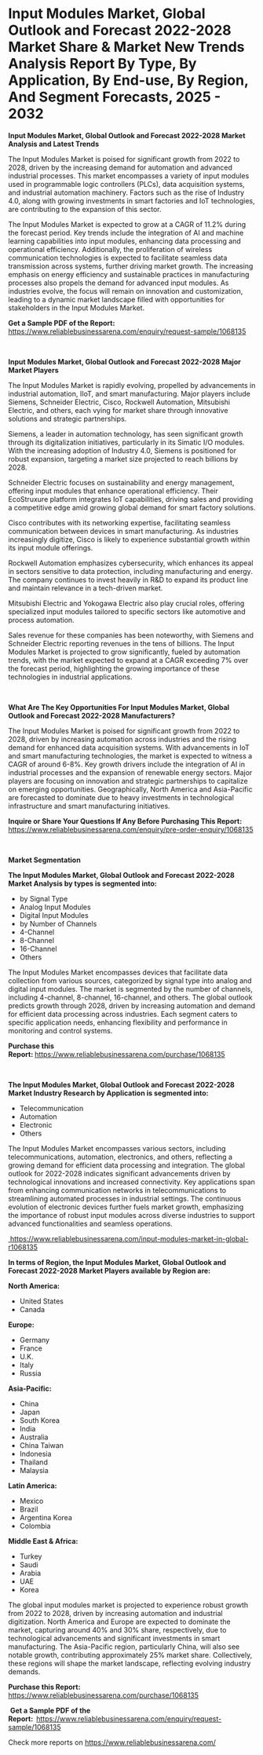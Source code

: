 <p><h1>Input Modules Market, Global Outlook and Forecast 2022-2028 Market Share & Market New Trends Analysis Report By Type, By Application, By End-use, By Region, And Segment Forecasts, 2025 - 2032</h1></p><p><strong>Input Modules Market, Global Outlook and Forecast 2022-2028 Market Analysis and Latest Trends</strong></p>
<p><p>The Input Modules Market is poised for significant growth from 2022 to 2028, driven by the increasing demand for automation and advanced industrial processes. This market encompasses a variety of input modules used in programmable logic controllers (PLCs), data acquisition systems, and industrial automation machinery. Factors such as the rise of Industry 4.0, along with growing investments in smart factories and IoT technologies, are contributing to the expansion of this sector.</p><p>The Input Modules Market is expected to grow at a CAGR of 11.2% during the forecast period. Key trends include the integration of AI and machine learning capabilities into input modules, enhancing data processing and operational efficiency. Additionally, the proliferation of wireless communication technologies is expected to facilitate seamless data transmission across systems, further driving market growth. The increasing emphasis on energy efficiency and sustainable practices in manufacturing processes also propels the demand for advanced input modules. As industries evolve, the focus will remain on innovation and customization, leading to a dynamic market landscape filled with opportunities for stakeholders in the Input Modules Market.</p></p>
<p><strong>Get a Sample PDF of the Report:&nbsp;</strong> <a href="https://www.reliablebusinessarena.com/enquiry/request-sample/1068135?utm_campaign=3578&utm_medium=2&utm_source=Github&utm_content=ia&utm_term=21032025&utm_id=input-modules-market-global-outlook-and-forecast-2022-2028">https://www.reliablebusinessarena.com/enquiry/request-sample/1068135</a></p>
<p>&nbsp;</p>
<p><strong>Input Modules Market, Global Outlook and Forecast 2022-2028 Major Market Players</strong></p>
<p><p>The Input Modules Market is rapidly evolving, propelled by advancements in industrial automation, IIoT, and smart manufacturing. Major players include Siemens, Schneider Electric, Cisco, Rockwell Automation, Mitsubishi Electric, and others, each vying for market share through innovative solutions and strategic partnerships. </p><p>Siemens, a leader in automation technology, has seen significant growth through its digitalization initiatives, particularly in its Simatic I/O modules. With the increasing adoption of Industry 4.0, Siemens is positioned for robust expansion, targeting a market size projected to reach billions by 2028.</p><p>Schneider Electric focuses on sustainability and energy management, offering input modules that enhance operational efficiency. Their EcoStruxure platform integrates IoT capabilities, driving sales and providing a competitive edge amid growing global demand for smart factory solutions.</p><p>Cisco contributes with its networking expertise, facilitating seamless communication between devices in smart manufacturing. As industries increasingly digitize, Cisco is likely to experience substantial growth within its input module offerings.</p><p>Rockwell Automation emphasizes cybersecurity, which enhances its appeal in sectors sensitive to data protection, including manufacturing and energy. The company continues to invest heavily in R&D to expand its product line and maintain relevance in a tech-driven market.</p><p>Mitsubishi Electric and Yokogawa Electric also play crucial roles, offering specialized input modules tailored to specific sectors like automotive and process automation. </p><p>Sales revenue for these companies has been noteworthy, with Siemens and Schneider Electric reporting revenues in the tens of billions. The Input Modules Market is projected to grow significantly, fueled by automation trends, with the market expected to expand at a CAGR exceeding 7% over the forecast period, highlighting the growing importance of these technologies in industrial applications.</p></p>
<p>&nbsp;</p>
<p><strong>What Are The Key Opportunities For Input Modules Market, Global Outlook and Forecast 2022-2028 Manufacturers?</strong></p>
<p><p>The Input Modules Market is poised for significant growth from 2022 to 2028, driven by increasing automation across industries and the rising demand for enhanced data acquisition systems. With advancements in IoT and smart manufacturing technologies, the market is expected to witness a CAGR of around 6-8%. Key growth drivers include the integration of AI in industrial processes and the expansion of renewable energy sectors. Major players are focusing on innovation and strategic partnerships to capitalize on emerging opportunities. Geographically, North America and Asia-Pacific are forecasted to dominate due to heavy investments in technological infrastructure and smart manufacturing initiatives.</p></p>
<p><strong>Inquire or Share Your Questions If Any Before Purchasing This Report:</strong> <a href="https://www.reliablebusinessarena.com/enquiry/pre-order-enquiry/1068135?utm_campaign=3578&utm_medium=2&utm_source=Github&utm_content=ia&utm_term=21032025&utm_id=input-modules-market-global-outlook-and-forecast-2022-2028">https://www.reliablebusinessarena.com/enquiry/pre-order-enquiry/1068135</a></p>
<p>&nbsp;</p>
<p><strong>Market Segmentation</strong></p>
<p><strong>The Input Modules Market, Global Outlook and Forecast 2022-2028 Market Analysis by types is segmented into:</strong></p>
<p><ul><li>by Signal Type</li><li>Analog Input Modules</li><li>Digital Input Modules</li><li>by Number of Channels</li><li>4-Channel</li><li>8-Channel</li><li>16-Channel</li><li>Others</li></ul></p>
<p><p>The Input Modules Market encompasses devices that facilitate data collection from various sources, categorized by signal type into analog and digital input modules. The market is segmented by the number of channels, including 4-channel, 8-channel, 16-channel, and others. The global outlook predicts growth through 2028, driven by increasing automation and demand for efficient data processing across industries. Each segment caters to specific application needs, enhancing flexibility and performance in monitoring and control systems.</p></p>
<p><strong>Purchase this Report:&nbsp;</strong><a href="https://www.reliablebusinessarena.com/purchase/1068135?utm_campaign=3578&utm_medium=2&utm_source=Github&utm_content=ia&utm_term=21032025&utm_id=input-modules-market-global-outlook-and-forecast-2022-2028">https://www.reliablebusinessarena.com/purchase/1068135</a></p>
<p>&nbsp;</p>
<p><strong>The Input Modules Market, Global Outlook and Forecast 2022-2028 Market Industry Research by Application is segmented into:</strong></p>
<p><ul><li>Telecommunication</li><li>Automation</li><li>Electronic</li><li>Others</li></ul></p>
<p><p>The Input Modules Market encompasses various sectors, including telecommunications, automation, electronics, and others, reflecting a growing demand for efficient data processing and integration. The global outlook for 2022-2028 indicates significant advancements driven by technological innovations and increased connectivity. Key applications span from enhancing communication networks in telecommunications to streamlining automated processes in industrial settings. The continuous evolution of electronic devices further fuels market growth, emphasizing the importance of robust input modules across diverse industries to support advanced functionalities and seamless operations.</p></p>
<p><a href="https://www.reliablebusinessarena.com/input-modules-market-in-global-r1068135?utm_campaign=3578&utm_medium=2&utm_source=Github&utm_content=ia&utm_term=21032025&utm_id=input-modules-market-global-outlook-and-forecast-2022-2028">&nbsp;https://www.reliablebusinessarena.com/input-modules-market-in-global-r1068135</a></p>
<p><strong>In terms of Region, the Input Modules Market, Global Outlook and Forecast 2022-2028 Market Players available by Region are:</strong></p>
<p>
    <p> <strong> North America: </strong>
        <ul>
            <li>United States</li>
            <li>Canada</li>
        </ul>
        </p> 
    <p> <strong> Europe: </strong>
        <ul>
            <li>Germany</li>
            <li>France</li>
            <li>U.K.</li>
            <li>Italy</li>
            <li>Russia</li>
        </ul>
        </p> 
    <p> <strong> Asia-Pacific: </strong>
        <ul>
            <li>China</li>
            <li>Japan</li>
            <li>South Korea</li>
            <li>India</li>
            <li>Australia</li>
            <li>China Taiwan</li>
            <li>Indonesia</li>
            <li>Thailand</li>
            <li>Malaysia</li>
        </ul>
        </p> 
    <p> <strong> Latin America: </strong>
        <ul>
            <li>Mexico</li>
            <li>Brazil</li>
            <li>Argentina Korea</li>
            <li>Colombia</li>
        </ul>
        </p> 
    <p> <strong> Middle East & Africa: </strong>
        <ul>
            <li>Turkey</li>
            <li>Saudi</li>
            <li>Arabia</li>
            <li>UAE</li>
            <li>Korea</li>
        </ul>
    </p>
    </p>
<p><p>The global input modules market is projected to experience robust growth from 2022 to 2028, driven by increasing automation and industrial digitization. North America and Europe are expected to dominate the market, capturing around 40% and 30% share, respectively, due to technological advancements and significant investments in smart manufacturing. The Asia-Pacific region, particularly China, will also see notable growth, contributing approximately 25% market share. Collectively, these regions will shape the market landscape, reflecting evolving industry demands.</p></p>
<p><strong>Purchase this Report: </strong><a href="https://www.reliablebusinessarena.com/purchase/1068135?utm_campaign=3578&utm_medium=2&utm_source=Github&utm_content=ia&utm_term=21032025&utm_id=input-modules-market-global-outlook-and-forecast-2022-2028">https://www.reliablebusinessarena.com/purchase/1068135</a></p>
<p>&nbsp;<strong>Get a Sample PDF of the Report:&nbsp;&nbsp;</strong><a href="https://www.reliablebusinessarena.com/enquiry/request-sample/1068135?utm_campaign=3578&utm_medium=2&utm_source=Github&utm_content=ia&utm_term=21032025&utm_id=input-modules-market-global-outlook-and-forecast-2022-2028">https://www.reliablebusinessarena.com/enquiry/request-sample/1068135</a></p>
<p><strong></strong></p>
<p>Check more reports on <a href="https://www.reliablebusinessarena.com/?utm_campaign=3578&utm_medium=2&utm_source=Github&utm_content=ia&utm_term=21032025&utm_id=input-modules-market-global-outlook-and-forecast-2022-2028">https://www.reliablebusinessarena.com/</a></p>
